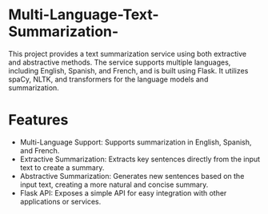 # Multi-Language-Text-Summarization-

This project provides a text summarization service using both extractive and abstractive methods. The service supports multiple languages, including English, Spanish, and French, and is built using Flask. It utilizes spaCy, NLTK, and transformers for the language models and summarization.

# Features

- Multi-Language Support: Supports summarization in English, Spanish, and French.
- Extractive Summarization: Extracts key sentences directly from the input text to create a summary.
- Abstractive Summarization: Generates new sentences based on the input text, creating a more natural and concise summary.
- Flask API: Exposes a simple API for easy integration with other applications or services.

